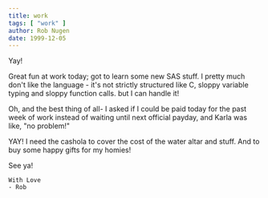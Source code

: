 ```yaml
---
title: work
tags: [ "work" ]
author: Rob Nugen
date: 1999-12-05
---
```



Yay!

Great fun at work today; got to learn some new SAS stuff.  I pretty much 
don't like the language - it's not strictly structured like C, sloppy 
variable typing and sloppy function calls.  but I can handle it!

Oh, and the best thing of all- I asked if I could be paid today for the 
past week of work instead of waiting until next official payday, and Karla 
was like, "no problem!"

YAY!  I need the cashola to cover the cost of the water altar and stuff. 
 And to buy some happy gifts for my homies!

See ya!

	With Love
	- Rob

